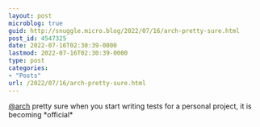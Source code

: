 ```yaml
---
layout: post
microblog: true
guid: http://snuggle.micro.blog/2022/07/16/arch-pretty-sure.html
post_id: 4547325
date: 2022-07-16T02:30:39-0000
lastmod: 2022-07-16T02:30:39-0000
type: post
categories:
- "Posts"
url: /2022/07/16/arch-pretty-sure.html
---
```

<p><span class="h-card" translate="no"><a href="https://tech.lgbt/@arch" class="u-url mention">@<span>arch</span></a></span> pretty sure when you start writing tests for a personal project, it is becoming *official*</p>
